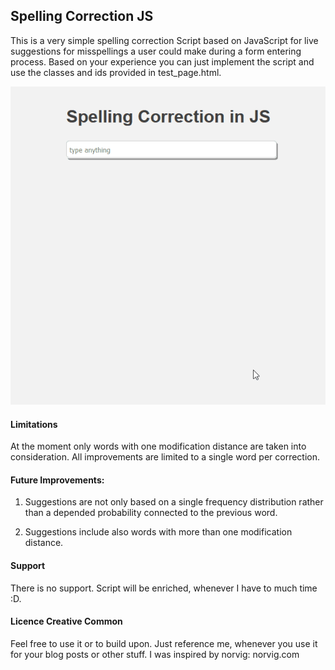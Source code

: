 ## Spelling Correction JS

This is a very simple spelling correction Script based on JavaScript for live suggestions for misspellings a user could
make during a form entering process. Based on your experience you can just implement the script and use the classes and
ids provided in test_page.html.

![Alt Text align=center](preview/spellingJsPreview.gif)

#### Limitations
At the moment only words with one modification distance are taken into consideration.
All improvements are limited to a single word per correction.

#### Future Improvements:
1. Suggestions are not only based on a single frequency distribution rather than a depended probability connected to the
previous word.

2. Suggestions include also words with more than one modification distance.


#### Support
There is no support. Script will be enriched, whenever I have to much time :D.

#### Licence Creative Common
Feel free to use it or to build upon. Just reference me, whenever you use it for your blog posts or other stuff.
I was inspired by norvig: norvig.com
